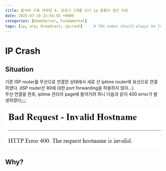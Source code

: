 ```yaml
---
title: 홈서버 구축 대작전 4. 공유기 2개를 쓰니 ip 충돌이 생긴 이유
date: 2025-07-10 23:54:55 +9000
categories: [HomeServer, Fundamental]
tags: [ip, arp, broadcast, ipcrash]     # TAG names should always be lowercase
---
```


IP Crash
==

Situation
--

기존 ISP router를 무선으로 연결한 상태에서 새로 산 iptime router에 유선으로 연결 하였다. (ISP router은 80에 대한 port forwarding을 허용하지 않아...) <br>
무선 연결을 한후, iptime 관리자 page에 들어가려 하니 다음과 같이 400 error가 발생하였다;;;;

![ip_crash.png](../assets/HomeServer/04/ip_crash.png)

Why?
--

